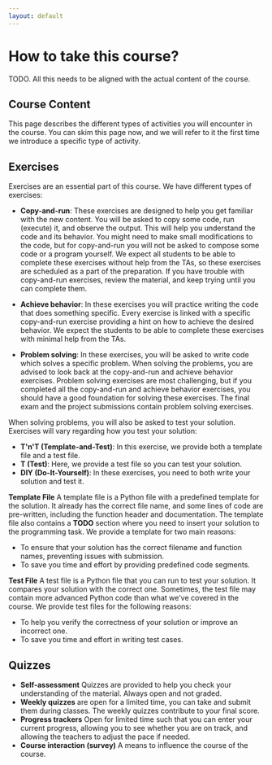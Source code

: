```yaml
---
layout: default
---
```


# How to take this course?

TODO. All this needs to be aligned with the actual content of the course.

## Course Content

This page describes the different types of activities you will encounter in the course. You can skim this page now, and we will refer to it the first time we introduce a specific type of activity.

## Exercises

Exercises are an essential part of this course. We have different types of exercises: 

- **Copy-and-run**: These exercises are designed to help you get familiar with the new content. You will be asked to copy some code, run (execute) it, and observe the output. This will help you understand the code and its behavior. You might need to make small modifications to the code, but for copy-and-run you will not be asked to compose some code or a program yourself. We expect all students to be able to complete these exercises without help from the TAs, so these exercises are scheduled as a part of the preparation. If you have trouble with copy-and-run exercises, review the material, and keep trying until you can complete them.

- **Achieve behavior**: In these exercises you will practice writing the code that does something specific. Every exercise is linked with a specific copy-and-run exercise providing a hint on how to achieve the desired behavior. We expect the students to be able to complete these exercises with minimal help from the TAs.
  
- **Problem solving**: In these exercises, you will be asked to write code which solves a specific problem. When solving the problems, you are advised to look back at the copy-and-run and achieve behavior exercises. Problem solving exercises are most challenging, but if you completed all the copy-and-run and achieve behavior exercises, you should have a good foundation for solving these exercises. The final exam and the project submissions contain problem solving exercises.


When solving problems, you will also be asked to test your solution. Exercises will vary regarding how you test your solution:

- **T'n'T (Template-and-Test)**: In this exercise, we provide both a template file and a test file.
- **T (Test)**: Here, we provide a test file so you can test your solution.
- **DIY (Do-It-Yourself)**: In these exercises, you need to both write your solution and test it.


**Template File** A template file is a Python file with a predefined template for the solution. It already has the correct file name, and some lines of code are pre-written, including the function header and documentation. The template file also contains a **TODO** section where you need to insert your solution to the programming task. We provide a template for two main reasons:

- To ensure that your solution has the correct filename and function names, preventing issues with submission.
- To save you time and effort by providing predefined code segments.

**Test File** A test file is a Python file that you can run to test your solution. It compares your solution with the correct one. Sometimes, the test file may contain more advanced Python code than what we've covered in the course. We provide test files for the following reasons:

- To help you verify the correctness of your solution or improve an incorrect one.
- To save you time and effort in writing test cases.

## Quizzes
- **Self-assessment** Quizzes are provided to help you check your understanding of the material. Always open and not graded.
- **Weekly quizzes** are open for a limited time, you can take and submit them during classes. The weekly quizzes contribute to your final score.
- **Progress trackers** Open for limited time such that you can enter your current progress, allowing you to see whether you are on track, and allowing the teachers to adjust the pace if needed.
- **Course interaction (survey)** A means to influence the course of the course.



